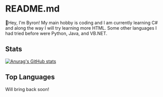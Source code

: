# README.md

👋Hey, I'm Byron! My main hobby is coding and I am currently learning C# and along the way I will try learning more HTML. Some other languages I had tried before were Python, Java, and VB.NET.

## Stats

[![Anurag's GitHub stats](https://github-readme-stats.vercel.app/api?username=byronbytes&show_icons=true&theme=tokyonight)](https://github.com/anuraghazra/github-readme-stats)

## Top Languages

Will bring back soon!
